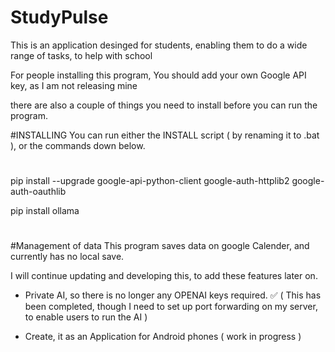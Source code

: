 # StudyPulse
This is an application desinged for students, enabling them to do a wide range of tasks, to help with school

For people installing this program, You should add your own Google API key, as I am not releasing mine

there are also a couple of things you need to install before you can run the program. 

#INSTALLING
You can run either the INSTALL script ( by renaming it to .bat ), or the commands down below.

#
pip install --upgrade google-api-python-client google-auth-httplib2 google-auth-oauthlib

pip install ollama
#

#Management of data
This program saves data on google Calender, and currently has no local save.


I will continue updating and developing this, to add these features later on.

- Private AI, so there is no longer any OPENAI keys required. ✅️
( This has been completed, though I need to set up port forwarding on my server, to enable users to run the AI )

- Create, it as an Application for Android phones ( work in progress )
